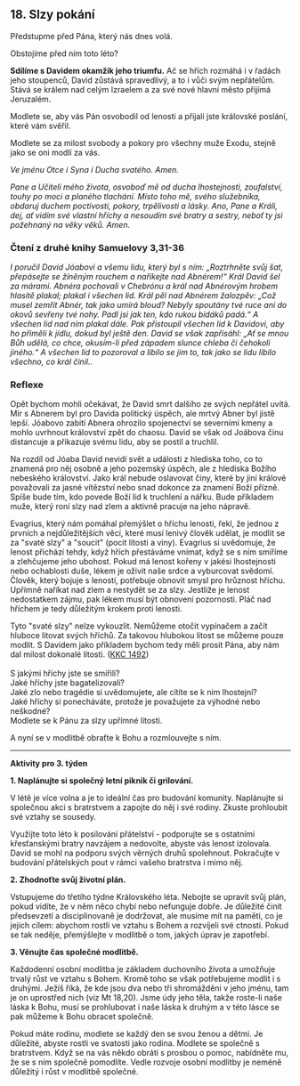 ## 18. **Slzy pokání**

Předstupme před Pána, který nás dnes volá.

Obstojíme před ním toto léto?

**Sdílíme s Davidem okamžik jeho triumfu.** Ač se hřích rozmáhá i v řadách jeho stoupenců, David zůstává spravedlivý, a to i vůči svým nepřátelům. Stává se králem nad celým Izraelem a za své nové hlavní město přijímá Jeruzalém.

Modlete se, aby vás Pán osvobodil od lenosti a přijali jste královské poslání, které vám svěřil.

Modlete se za milost svobody a pokory pro všechny muže Exodu, stejně jako se oni modlí za vás.

_Ve jménu Otce i Syna i Ducha svatého. Amen._

_Pane a Učiteli mého života, osvoboď mě od ducha lhostejnosti, zoufalství, touhy po moci a planého tlachání. Místo toho mě, svého služebníka, obdaruj duchem poctivosti, pokory, trpělivosti a lásky. Ano, Pane a Králi, dej, ať vidím své vlastní hříchy a nesoudím své bratry a sestry, neboť ty jsi požehnaný na věky věků. Amen._

### Čtení z druhé knihy Samuelovy 3,31-36

_I poručil David Jóabovi a všemu lidu, který byl s ním: „Roztrhněte svůj šat, přepásejte se žíněným rouchem a naříkejte nad Abnérem!“ Král David šel za márami. Abnéra pochovali v Chebrónu a král nad Abnérovým hrobem hlasitě plakal; plakal i všechen lid. Král pěl nad Abnérem žalozpěv: „Což musel zemřít Abnér, tak jako umírá bloud? Nebyly spoutány tvé ruce ani do okovů sevřeny tvé nohy. Padl jsi jak ten, kdo rukou bídáků padá.“ A všechen lid nad ním plakal dále. Pak přistoupil všechen lid k Davidovi, aby ho přiměli k jídlu, dokud byl ještě den. David se však zapřisáhl: „Ať se mnou Bůh udělá, co chce, okusím-li před západem slunce chleba či čehokoli jiného.“ A všechen lid to pozoroval a líbilo se jim to, tak jako se lidu líbilo všechno, co král činil.._

### Reflexe

Opět bychom mohli očekávat, že David smrt dalšího ze svých nepřátel uvítá. Mír s Abnerem byl pro Davida politický úspěch, ale mrtvý Abner byl jistě lepší. Jóabovo zabití Abnera ohrozilo spojenectví se severními kmeny a mohlo uvrhnout království zpět do chaosu. David se však od Joábova činu distancuje a přikazuje svému lidu, aby se postil a truchlil.

Na rozdíl od Jóaba David nevidí svět a události z hlediska toho, co to znamená pro něj osobně a jeho pozemský úspěch, ale z hlediska Božího nebeského království. Jako král nebude oslavovat činy, které by jiní králové považovali za jasné vítězství nebo snad dokonce za znamení Boží přízně. Spíše bude tím, kdo povede Boží lid k truchlení a nářku. Bude příkladem muže, který roní slzy nad zlem a aktivně pracuje na jeho nápravě.

Evagrius, který nám pomáhal přemýšlet o hříchu lenosti, řekl, že jednou z prvních a nejdůležitějších věcí, které musí lenivý člověk udělat, je modlit se za "svaté slzy" a "soucit" (pocit lítosti a viny). Evagrius si uvědomuje, že lenost přichází tehdy, když hřích přestáváme vnímat, když se s ním smíříme a zlehčujeme jeho ubohost. Pokud má lenost kořeny v jakési lhostejnosti nebo ochablosti duše, lékem je oživit naše srdce a vyburcovat svědomí. Člověk, který bojuje s leností, potřebuje obnovit smysl pro hrůznost hříchu. Upřímně naříkat nad zlem a nestydět se za slzy. Jestliže je lenost nedostatkem zájmu, pak lékem musí být obnovení pozornosti. Pláč nad hříchem je tedy důležitým krokem proti lenosti.

Tyto "svaté slzy" nelze vykouzlit. Nemůžeme otočit vypínačem a začít hluboce litovat svých hříchů. Za takovou hlubokou lítost se můžeme pouze modlit. S Davidem jako příkladem bychom tedy měli prosit Pána, aby nám dal milost dokonalé lítosti. ([KKC 1492](http://www.katechismus.cz/paragraf.php?sel_paragraf=1452)) \
 \
S jakými hříchy jste se smířili? \
Jaké hříchy jste bagatelizovali? \
Jaké zlo nebo tragédie si uvědomujete, ale cítíte se k nim lhostejní? \
Jaké hříchy si ponecháváte, protože je považujete za výhodné nebo neškodné? \
Modlete se k Pánu za slzy upřímné lítosti.

A nyní se v modlitbě obraťte k Bohu a rozmlouvejte s ním.

---

**Aktivity pro 3. týden**

**1. Naplánujte si společný letní piknik či grilování.**

V létě je více volna a je to ideální čas pro budování komunity. Naplánujte si společnou akci s bratrstvem a zapojte do něj i své rodiny. Zkuste prohloubit své vztahy se sousedy.

Využijte toto léto k posilování přátelství - podporujte se s ostatními křesťanskými bratry navzájem a nedovolte, abyste vás lenost izolovala. David se mohl na podporu svých věrných druhů spolehnout. Pokračujte v budování přátelských pout v rámci vašeho bratrstva i mimo něj.

**2. Zhodnoťte svůj životní plán.**

Vstupujeme do třetího týdne Královského léta. Nebojte se upravit svůj plán, pokud vidíte, že v něm něco chybí nebo nefunguje dobře. Je důležité činit předsevzetí a disciplinovaně je dodržovat, ale musíme mít na paměti, co je jejich cílem: abychom rostli ve vztahu s Bohem a rozvíjeli své ctnosti. Pokud se tak neděje, přemýšlejte v modlitbě o tom, jakých úprav je zapotřebí.

**3. Věnujte čas společné modlitbě.**

Každodenní osobní modlitba je základem duchovního života a umožňuje trvalý růst ve vztahu s Bohem. Kromě toho se však potřebujeme modlit i s druhými. Ježíš říká, že kde jsou dva nebo tři shromážděni v jeho jménu, tam je on uprostřed nich (viz Mt 18,20). Jsme údy jeho těla, takže roste-li naše láska k Bohu, musí se prohlubovat i naše láska k druhým a v této lásce se pak můžeme k Bohu obracet společně.

Pokud máte rodinu, modlete se každý den se svou ženou a dětmi. Je důležité, abyste rostli ve svatosti jako rodina. Modlete se společně s bratrstvem. Když se na vás někdo obrátí s prosbou o pomoc, nabídněte mu, že se s ním společně pomodlíte. Vedle rozvoje osobní modlitby je neméně důležitý i růst v modlitbě společné.
